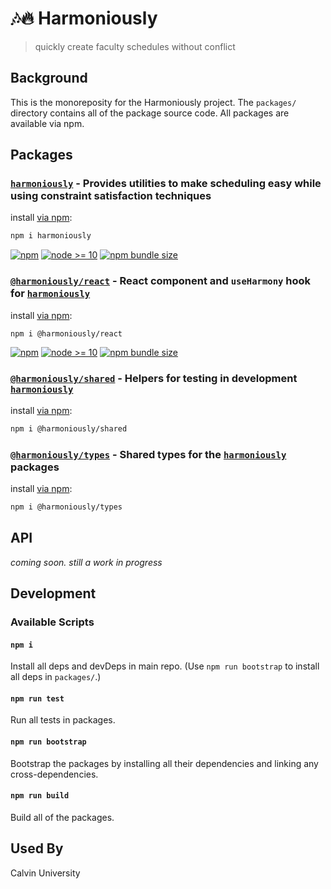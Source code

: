 # 🎶🔥 Harmoniously

> quickly create faculty schedules without conflict

## Background

This is the monoreposity for the Harmoniously project. The `packages/` directory contains all of the package source code. All packages are available via npm.

## Packages

### [`harmoniously`](./packages/harmoniously) - Provides utilities to make scheduling easy while using constraint satisfaction techniques

install [via npm](https://www.npmjs.com/package/harmoniously):

```sh
npm i harmoniously
```

<a href="https://www.npmjs.com/package/harmoniously"><img alt="npm" src="https://img.shields.io/npm/v/harmoniously"></a>
<a href="" disabled><img src="https://img.shields.io/badge/node-%3E%3D10-blue.svg?cacheSeconds=2592000" alt="node >= 10"></a>
<a href="https://www.npmjs.com/package/harmoniously"><img alt="npm bundle size" src="https://img.shields.io/bundlephobia/minzip/harmoniously"></a>

### [`@harmoniously/react`](./packages/harmoniously-react) - React component and `useHarmony` hook for [`harmoniously`](https://www.npmjs.com/package/harmoniously)

install [via npm](https://www.npmjs.com/package/@harmoniously/react):

```sh
npm i @harmoniously/react
```

<a href="https://www.npmjs.com/package/@harmoniously/react"><img alt="npm" src="https://img.shields.io/npm/v/@harmoniously/react"></a>
<a href="" disabled><img src="https://img.shields.io/badge/node-%3E%3D10-blue.svg?cacheSeconds=2592000" alt="node >= 10"></a>
<a href="https://www.npmjs.com/package/@harmoniously/react"><img alt="npm bundle size" src="https://img.shields.io/bundlephobia/minzip/@harmoniously/react"></a>

### [`@harmoniously/shared`](./packages/harmoniously-shared) - Helpers for testing in development [`harmoniously`](https://www.npmjs.com/package/harmoniously)

install [via npm](https://www.npmjs.com/package/@harmoniously/shared):

```sh
npm i @harmoniously/shared
```

### [`@harmoniously/types`](./packages/harmoniously-shared) - Shared types for the [`harmoniously`](https://www.npmjs.com/package/harmoniously) packages

install [via npm](https://www.npmjs.com/package/@harmoniously/types):

```sh
npm i @harmoniously/types
```

## API

_coming soon. still a work in progress_

## Development

### Available Scripts

#### `npm i`

Install all deps and devDeps in main repo. (Use `npm run bootstrap` to install all deps in `packages/`.)

#### `npm run test`

Run all tests in packages.

#### `npm run bootstrap`

Bootstrap the packages by installing all their dependencies and linking any cross-dependencies.

#### `npm run build`

Build all of the packages.

## Used By

Calvin University

